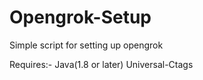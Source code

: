 # Opengrok-Setup
Simple script for setting up opengrok

Requires:-
  Java(1.8 or later)
  Universal-Ctags
